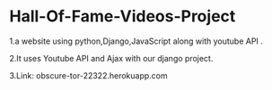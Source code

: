 # Hall-Of-Fame-Videos-Project
1.a website using python,Django,JavaScript along with youtube API .

2.It uses Youtube API and Ajax with our django project.

3.Link: obscure-tor-22322.herokuapp.com
